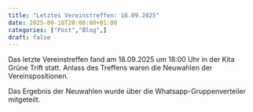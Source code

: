 ```yaml
---
title: "Letztes Vereinstreffen: 18.09.2025"
date: 2025-09-18T20:00:00+01:00
categories: ["Post","Blog",]
draft: false
---
```


Das letzte Vereinstreffen fand am 18.09.2025 um 18:00 Uhr in der Kita Grüne Trift statt. Anlass des Treffens waren die Neuwahlen der Vereinspositionen.

Das Ergebnis der Neuwahlen wurde über die Whatsapp-Gruppenverteiler mitgeteilt.
